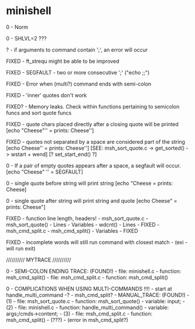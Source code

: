 # minishell

0	-	Norm

0	-	SHLVL=2 ???


?	-	if arguments to command contain ';', an error will occur

FIXED	-	ft_strequ might be able to be improved

FIXED	-	SEGFAULT - two or more consecutive ';' ("echo ;;")

FIXED	-	Error when (multi?) command ends with semi-colon

FIXED	-	'inner' quotes don't work

FIXED?	-	Memory leaks. Check within functions pertaining to semicolon funcs and
			sort quote funcs

FIXED		-	quote chars placed directly after a closing quote will be printed
			[echo "Cheese"''	=	prints: Cheese'']

FIXED		-	quotes not separated by a space are considered part of the string
			[echo Cheese''	=	prints: Cheese'']
			[SEE: msh_sort_quote.c -> get_sorted() -> wstart + wend]
			[? set_start_end() ?]

0		-	If a pair of empty quotes appears after a space, a segfault will
			occur.
			[echo "Cheese" ''	=	SEGFAULT]

0		-	single quote before string will print string
			[echo "Cheese	=	prints: Cheese]

0		-	single quote after string will print string and quote
			[echo Cheese"	=	prints: Cheese"]

FIXED	-	function line length, headers!
			-	msh_sort_quote.c
				-	msh_sort_quote()
					-	Lines
					-	Variables
				-	wdcnt()
					-	Lines - FIXED
			-	msh_cmd_split.c
				-	msh_cmd_split()
					-	Variables - FIXED

FIXED	-	incomplete words will still run command with closest match
			-	(exi	- will run exit)



//////////
MYTRACE
//////////

0	-	SEMI-COLON ENDING TRACE:	(FOUND!)
		-	file:	minishell.c
			-	function:	msh_cmd_split()
		-	file:	msh_cmd_split.c
			-	function:	msh_cmd_split()


0	-	COMPLICATIONS WHEN USING MULTI-COMMANDS !!!!
		- start at handle_multi_command -?
		- msh_cmd_split?
		- MANUAL_TRACE:	(FOUND!)
			-	(1)
			-	file:	msh_sort_quote.c
				-	function:	msh_sort_quote()
				-	variable:	input;
			-	(2)
			-	file:	minishell.c
				-	function:	handle_multi_command()
				-	variable:	args;/cmds->content;
			-	(3)
			-	file:	msh_cmd_split.c
				-	function:	msh_cmd_split()
				-	(???)
				-	(error in msh_cmd_split?)
